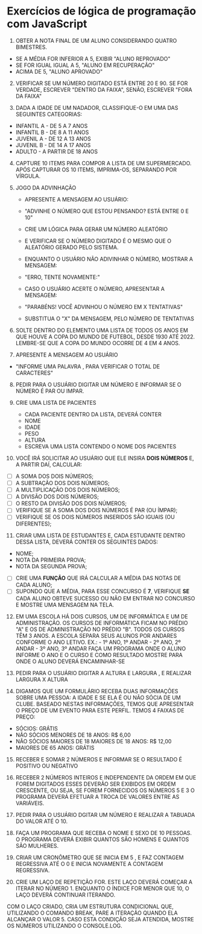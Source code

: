 # Exercícios de lógica de programação com JavaScript

1. OBTER A NOTA FINAL DE UM ALUNO CONSIDERANDO QUATRO BIMESTRES.

- SE A MÉDIA FOR INFERIOR A 5, EXIBIR "ALUNO REPROVADO"
- SE FOR IGUAL IGUAL A 5, "ALUNO EM RECUPERAÇÃO"
- ACIMA DE 5, "ALUNO APROVADO"

2. VERIFICAR SE UM NÚMERO DIGITADO ESTÁ ENTRE 20 E 90. SE FOR VERDADE, ESCREVER "DENTRO DA FAIXA", SENÃO, ESCREVER "FORA DA FAIXA"

3. DADA A IDADE DE UM NADADOR, CLASSIFIQUE-O EM UMA DAS SEGUINTES CATEGORIAS:

- INFANTIL A - DE 5 A 7 ANOS
- INFANTIL B - DE 8 A 11 ANOS
- JUVENIL A - DE 12 A 13 ANOS
- JUVENIL B - DE 14 A 17 ANOS
- ADULTO - A PARTIR DE 18 ANOS

4. CAPTURE 10 ITEMS PARA COMPOR A LISTA DE UM SUPERMERCADO. APÓS CAPTURAR OS 10 ITEMS, IMPRIMA-OS, SEPARANDO POR VÍRGULA.

5. JOGO DA ADVINHAÇÃO

   - APRESENTE A MENSAGEM AO USUÁRIO:
   - "ADVINHE O NÚMERO QUE ESTOU PENSANDO? ESTÁ ENTRE 0 E 10"

   - CRIE UM LÓGICA PARA GERAR UM NÚMERO ALEATÓRIO
   - E VERIFICAR SE O NÚMERO DIGITADO É O MESMO QUE O ALEATÓRIO GERADO PELO SISTEMA.

   - ENQUANTO O USUÁRIO NÃO ADIVINHAR O NÚMERO, MOSTRAR A MENSAGEM:
   - "ERRO, TENTE NOVAMENTE:"

   - CASO O USUÁRIO ACERTE O NÚMERO, APRESENTAR A MENSAGEM:
   - "PARABÉNS! VOCÊ ADVINHOU O NÚMERO EM X TENTATIVAS"

   - SUBSTITUA O "X" DA MENSAGEM, PELO NÚMERO DE TENTATIVAS

6. SOLTE DENTRO DO ELEMENTO UMA LISTA DE TODOS OS ANOS EM QUE HOUVE A COPA DO MUNDO DE FUTEBOL, DESDE 1930 ATÉ 2022. LEMBRE-SE QUE A COPA DO MUNDO OCORRE DE 4 EM 4 ANOS.

7. APRESENTE A MENSAGEM AO USUÁRIO

- "INFORME UMA PALAVRA , PARA VERIFICAR O TOTAL DE CARACTERES"

8. PEDIR PARA O USUÁRIO DIGITAR UM NÚMERO E INFORMAR SE O NÚMERO É PAR OU IMPAR.

9. CRIE UMA LISTA DE PACIENTES

   - CADA PACIENTE DENTRO DA LISTA, DEVERÁ CONTER
   - NOME
   - IDADE
   - PESO
   - ALTURA
   - ESCREVA UMA LISTA CONTENDO O NOME DOS PACIENTES

10. VOCÊ IRÁ SOLICITAR AO USUÁRIO QUE ELE INSIRA **DOIS NÚMEROS** E, A PARTIR DAÍ, CALCULAR:

- [ ] A SOMA DOS DOIS NÚMEROS;
- [ ] A SUBTRAÇÃO DOS DOIS NÚMEROS;
- [ ] A MULTIPLICAÇÃO DOS DOIS NÚMEROS;
- [ ] A DIVISÃO DOS DOIS NÚMEROS;
- [ ] O RESTO DA DIVISÃO DOS DOIS NÚMEROS;
- [ ] VERIFIQUE SE A SOMA DOS DOIS NÚMEROS É PAR (OU ÍMPAR);
- [ ] VERIFIQUE SE OS DOIS NÚMEROS INSERIDOS SÃO IGUAIS (OU DIFERENTES);

11. CRIAR UMA LISTA DE ESTUDANTES E, CADA ESTUDANTE DENTRO DESSA LISTA, DEVERÁ CONTER OS SEGUINTES DADOS:

- NOME;
- NOTA DA PRIMEIRA PROVA;
- NOTA DA SEGUNDA PROVA;

- [ ] CRIE UMA **FUNÇÃO** QUE IRÁ CALCULAR A MÉDIA DAS NOTAS DE CADA ALUNO;
- [ ] SUPONDO QUE A MÉDIA, PARA ESSE CONCURSO É **7**, VERIFIQUE **SE** CADA ALUNO OBTEVE SUCESSO OU NÃO EM ENTRAR NO CONCURSO E MOSTRE UMA MENSAGEM NA TELA.

12. EM UMA ESCOLA HÁ DOIS CURSOS, UM DE INFORMÁTICA E UM DE ADMINISTRAÇÃO. OS CURSOS DE INFORMÁTICA FICAM NO PRÉDIO "A" E OS DE ADMINISTRAÇÃO NO PRÉDIO "B". TODOS OS CURSOS TÊM 3 ANOS.
    A ESCOLA SEPARA SEUS ALUNOS POR ANDARES CONFORME O ANO LETIVO.
    EX.: - 1º ANO, 1º ANDAR - 2º ANO, 2º ANDAR - 3º ANO, 3º ANDAR
    FAÇA UM PROGRAMA ONDE O ALUNO INFORME O ANO E O CURSO E COMO RESULTADO MOSTRE PARA ONDE O ALUNO DEVERÁ ENCAMINHAR-SE

13. PEDIR PARA O USUÁRIO DIGITAR A ALTURA E LARGURA , E REALIZAR LARGURA X ALTURA

14. DIGAMOS QUE UM FORMULÁRIO RECEBA DUAS INFORMAÇÕES SOBRE UMA PESSOA: A IDADE E SE ELA É OU NÃO SÓCIA DE UM CLUBE. BASEADO NESTAS INFORMAÇÕES, TEMOS QUE APRESENTAR O PREÇO DE UM EVENTO PARA ESTE PERFIL. TEMOS 4 FAIXAS DE PREÇO:

- SÓCIOS: GRÁTIS
- NÃO SÓCIOS MENORES DE 18 ANOS: R$ 6,00
- NÃO SÓCIOS MAIORES DE 18 MAIORES DE 18 ANOS: R$ 12,00
- MAIORES DE 65 ANOS: GRÁTIS

15. RECEBER E SOMAR 2 NÚMEROS E INFORMAR SE O RESULTADO É POSITIVO OU NEGATIVO

16. RECEBER 2 NÚMEROS INTEIROS E INDEPENDENTE DA ORDEM EM QUE FOREM DIGITADOS ESSES DEVERÃO SER EXIBIDOS EM ORDEM CRESCENTE, OU SEJA, SE FOREM FORNECIDOS OS NÚMEROS 5 E 3 O PROGRAMA DEVERÁ EFETUAR A TROCA DE VALORES ENTRE AS VARIÁVEIS.

17. PEDIR PARA O USUÁRIO DGITAR UM NÚMERO E REALIZAR A TABUADA DO VALOR ATÉ O 10.

18. FAÇA UM PROGRAMA QUE RECEBA O NOME E SEXO DE 10 PESSOAS. O PROGRAMA DEVERÁ EXIBIR QUANTOS SÃO HOMENS E QUANTOS SÃO MULHERES.

19. CRIAR UM CRONÔMETRO QUE SE INICIA EM 5 , E FAZ CONTAGEM REGRESSIVA ATÉ O 0 E INICIA NOVAMENTE A CONTAGEM REGRESSIVA.

20. CRIE UM LAÇO DE REPETIÇÃO FOR. ESTE LAÇO DEVERÁ COMEÇAR A ITERAR NO NÚMERO 1. ENQUANTO O ÍNDICE FOR MENOR QUE 10, O LAÇO DEVERÁ CONTINUAR ITERANDO.

COM O LAÇO CRIADO, CRIA UM ESTRUTURA CONDICIONAL QUE, UTILIZANDO O COMANDO BREAK, PARE A ITERAÇÃO QUANDO ELA ALCANÇAR O VALOR 5. CASO ESTA CONDIÇÃO SEJA ATENDIDA, MOSTRE OS NÚMEROS UTILIZANDO O CONSOLE.LOG.